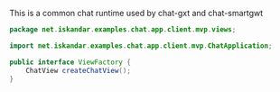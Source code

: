 This is a common chat runtime used by chat-gxt and chat-smartgwt

```java
package net.iskandar.examples.chat.app.client.mvp.views;

import net.iskandar.examples.chat.app.client.mvp.ChatApplication;

public interface ViewFactory {
	ChatView createChatView();
}
````